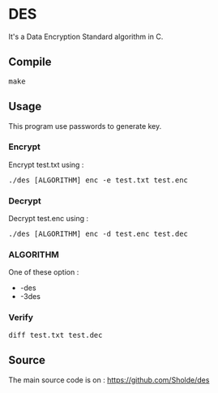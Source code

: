 # DES

It's a Data Encryption Standard algorithm in C.

## Compile

<pre>make</pre>

## Usage

This program use passwords to generate key.

### Encrypt

Encrypt test.txt using :

<pre>./des [ALGORITHM] enc -e test.txt test.enc</pre>

### Decrypt

Decrypt test.enc using :

<pre>./des [ALGORITHM] enc -d test.enc test.dec</pre>

### ALGORITHM

One of these option :
- -des
- -3des

### Verify

<pre>diff test.txt test.dec</pre>

## Source

The main source code is on : <url>https://github.com/Sholde/des</url>